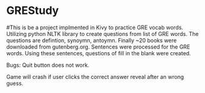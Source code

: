 # GREStudy

#This is be a project implmented in Kivy to practice GRE vocab words. 
  Utilizing python NLTK library to create questions from list of GRE words. The questions are defintion, synoymn, antoymn. 
  Finally ~20 books were downloaded from gutenberg.org. Sentences were processed for the GRE words.
  Using these sentences, questions of fill in the blank were created. 


Bugs:
  Quit button does not work.
  
  Game will crash if user clicks the correct answer reveal after an wrong guess.
